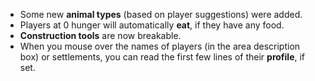* Some new **animal types** (based on player suggestions) were added.
* Players at 0 hunger will automatically **eat**, if they have any food.
* **Construction tools** are now breakable.
* When you mouse over the names of players (in the area description box) or settlements, you can read the first few lines of their **profile**, if set.
